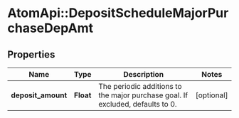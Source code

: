 # AtomApi::DepositScheduleMajorPurchaseDepAmt

## Properties
Name | Type | Description | Notes
------------ | ------------- | ------------- | -------------
**deposit_amount** | **Float** | The periodic additions to the major purchase goal. If excluded, defaults to 0. | [optional] 


